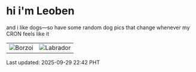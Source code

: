 # hi i'm Leoben

and i like dogs—so have some random dog pics that change whenever my CRON feels like it

|  |  |
|--------|----------|
| ![Borzoi](https://random-dog-vercel.vercel.app/api/random-borzoi?v=1759156948) | ![Labrador](https://random-dog-vercel.vercel.app/api/random-labrador?v=1759156948) |

Last updated: 2025-09-29 22:42 PHT
